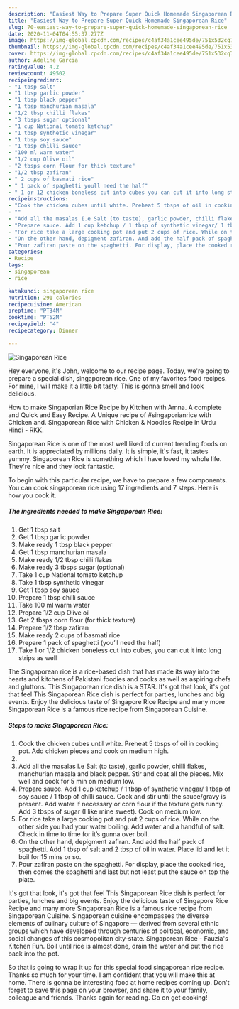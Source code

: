 ```yaml
---
description: "Easiest Way to Prepare Super Quick Homemade Singaporean Rice"
title: "Easiest Way to Prepare Super Quick Homemade Singaporean Rice"
slug: 70-easiest-way-to-prepare-super-quick-homemade-singaporean-rice
date: 2020-11-04T04:55:37.277Z
image: https://img-global.cpcdn.com/recipes/c4af34a1cee495de/751x532cq70/singaporean-rice-recipe-main-photo.jpg
thumbnail: https://img-global.cpcdn.com/recipes/c4af34a1cee495de/751x532cq70/singaporean-rice-recipe-main-photo.jpg
cover: https://img-global.cpcdn.com/recipes/c4af34a1cee495de/751x532cq70/singaporean-rice-recipe-main-photo.jpg
author: Adeline Garcia
ratingvalue: 4.2
reviewcount: 49502
recipeingredient:
- "1 tbsp salt"
- "1 tbsp garlic powder"
- "1 tbsp black pepper"
- "1 tbsp manchurian masala"
- "1/2 tbsp chilli flakes"
- "3 tbsps sugar optional"
- "1 cup National tomato ketchup"
- "1 tbsp synthetic vinegar"
- "1 tbsp soy sauce"
- "1 tbsp chilli sauce"
- "100 ml warm water"
- "1/2 cup Olive oil"
- "2 tbsps corn flour for thick texture"
- "1/2 tbsp zafiran"
- " 2 cups of basmati rice"
- " 1 pack of spaghetti youll need the half"
- " 1 or 12 chicken boneless cut into cubes you can cut it into long strips as well"
recipeinstructions:
- "Cook the chicken cubes until white. Preheat 5 tbsps of oil in cooking pot. Add chicken pieces and cook on medium high."
- ""
- "Add all the masalas I.e Salt (to taste), garlic powder, chilli flakes, manchurian masala and black pepper. Stir and coat all the pieces. Mix well and cook for 5 min on medium low."
- "Prepare sauce. Add 1 cup ketchup / 1 tbsp of synthetic vinegar/ 1 tbsp of soy sauce / 1 tbsp of chilli sauce. Cook and stir until the sauce/gravy is present. Add water if necessary or corn flour if the texture gets runny. Add 3 tbsps of sugar (I like mine sweet). Cook on medium low."
- "For rice take a large cooking pot and put 2 cups of rice. While on the other side you had your water boiling. Add water and a handful of salt. Check in time to time for it’s gunna over boil."
- "On the other hand, depigment zafiran. And add the half pack of spaghetti. Add 1 tbsp of salt and 2 tbsp of oil in water. Place lid and let it boil for 15 mins or so."
- "Pour zafiran paste on the spaghetti. For display, place the cooked rice, then comes the spaghetti and last but not least put the sauce on top the plate."
categories:
- Recipe
tags:
- singaporean
- rice

katakunci: singaporean rice 
nutrition: 291 calories
recipecuisine: American
preptime: "PT34M"
cooktime: "PT52M"
recipeyield: "4"
recipecategory: Dinner

---
```



![Singaporean Rice](https://img-global.cpcdn.com/recipes/c4af34a1cee495de/751x532cq70/singaporean-rice-recipe-main-photo.jpg)

Hey everyone, it's John, welcome to our recipe page. Today, we're going to prepare a special dish, singaporean rice. One of my favorites food recipes. For mine, I will make it a little bit tasty. This is gonna smell and look delicious.

How to make Singaporian Rice Recipe by Kitchen with Amna. A complete and Quick and Easy Recipe. A Unique recipe of #singaporianrice with Chicken and. Singaporean Rice with Chicken &amp; Noodles Recipe in Urdu Hindi - RKK.

Singaporean Rice is one of the most well liked of current trending foods on earth. It is appreciated by millions daily. It is simple, it's fast, it tastes yummy. Singaporean Rice is something which I have loved my whole life. They're nice and they look fantastic.


To begin with this particular recipe, we have to prepare a few components. You can cook singaporean rice using 17 ingredients and 7 steps. Here is how you cook it.

<!--inarticleads1-->

##### The ingredients needed to make Singaporean Rice:

1. Get 1 tbsp salt
1. Get 1 tbsp garlic powder
1. Make ready 1 tbsp black pepper
1. Get 1 tbsp manchurian masala
1. Make ready 1/2 tbsp chilli flakes
1. Make ready 3 tbsps sugar (optional)
1. Take 1 cup National tomato ketchup
1. Take 1 tbsp synthetic vinegar
1. Get 1 tbsp soy sauce
1. Prepare 1 tbsp chilli sauce
1. Take 100 ml warm water
1. Prepare 1/2 cup Olive oil
1. Get 2 tbsps corn flour (for thick texture)
1. Prepare 1/2 tbsp zafiran
1. Make ready  2 cups of basmati rice
1. Prepare  1 pack of spaghetti (you’ll need the half)
1. Take  1 or 1/2 chicken boneless cut into cubes, you can cut it into long strips as well


The Singaporean rice is a rice-based dish that has made its way into the hearts and kitchens of Pakistani foodies and cooks as well as aspiring chefs and gluttons. This Singaporean rice dish is a STAR. It&#39;s got that look, it&#39;s got that feel This Singaporean Rice dish is perfect for parties, lunches and big events. Enjoy the delicious taste of Singapore Rice Recipe and many more Singaporean Rice is a famous rice recipe from Singaporean Cuisine. 

<!--inarticleads2-->

##### Steps to make Singaporean Rice:

1. Cook the chicken cubes until white. Preheat 5 tbsps of oil in cooking pot. Add chicken pieces and cook on medium high.
1. 
1. Add all the masalas I.e Salt (to taste), garlic powder, chilli flakes, manchurian masala and black pepper. Stir and coat all the pieces. Mix well and cook for 5 min on medium low.
1. Prepare sauce. Add 1 cup ketchup / 1 tbsp of synthetic vinegar/ 1 tbsp of soy sauce / 1 tbsp of chilli sauce. Cook and stir until the sauce/gravy is present. Add water if necessary or corn flour if the texture gets runny. Add 3 tbsps of sugar (I like mine sweet). Cook on medium low.
1. For rice take a large cooking pot and put 2 cups of rice. While on the other side you had your water boiling. Add water and a handful of salt. Check in time to time for it’s gunna over boil.
1. On the other hand, depigment zafiran. And add the half pack of spaghetti. Add 1 tbsp of salt and 2 tbsp of oil in water. Place lid and let it boil for 15 mins or so.
1. Pour zafiran paste on the spaghetti. For display, place the cooked rice, then comes the spaghetti and last but not least put the sauce on top the plate.


It&#39;s got that look, it&#39;s got that feel This Singaporean Rice dish is perfect for parties, lunches and big events. Enjoy the delicious taste of Singapore Rice Recipe and many more Singaporean Rice is a famous rice recipe from Singaporean Cuisine. Singaporean cuisine encompasses the diverse elements of culinary culture of Singapore — derived from several ethnic groups which have developed through centuries of political, economic, and social changes of this cosmopolitan city-state. Singaporean Rice - Fauzia&#39;s Kitchen Fun. Boil until rice is almost done, drain the water and put the rice back into the pot. 

So that is going to wrap it up for this special food singaporean rice recipe. Thanks so much for your time. I am confident that you will make this at home. There is gonna be interesting food at home recipes coming up. Don't forget to save this page on your browser, and share it to your family, colleague and friends. Thanks again for reading. Go on get cooking!
